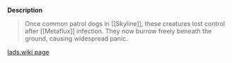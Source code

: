 **Description**
> Once common patrol dogs in [[Skyline]], these creatures lost control after [[Metaflux]] infection. They now burrow freely beneath the ground, causing widespread panic.

[lads.wiki page](https://lads.wiki/wiki/Patrol)
